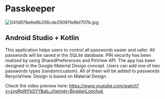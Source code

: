 # Passkeeper
<img src="https://i.pinimg.com/originals/04/1d/97/041d978e6e6b206cde290611e8bf707b.jpg" alt="041d978e6e6b206cde290611e8bf707b.jpg">

<h2>Android Studio + Kotlin</h2>

This application helps users to control all passwords easier and safer.&nbsp;All passwords will be saved in the SQLite database. PIN security has been realized by using SharedPreferences and PinView API.&nbsp;The&nbsp;app has been designed in the Google Material Design concept. Users can add one of two passwords types (random/custom). All of them will be added to passwords RecycleView. Design is based on Material Design.

Check the video preview here: https://www.youtube.com/watch?v=zvgRpNYbSYY&ab_channel=BogdanLonchuk
